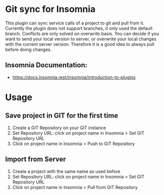 # Git sync for Insomnia

This plugin can sync service calls of a project to git and pull from it.
Currently the plugin does not support branches, it only used the default branch.
Conflicts are only solved on overwrite basis.
You can decide if you want to send your local version to server, or overwrite your local changes with the current server version.
Therefore it is a good idea to always pull before doing changes.

## Insomnia Documentation:
* https://docs.insomnia.rest/insomnia/introduction-to-plugins

# Usage

## Save project in GIT for the first time

1. Create a GIT Repository on your GIT instance
2. Set Repository URL: click on project name in Insomnia > Set GIT Repository URL
3. Click on project name in Insomnia > Push to GIT Repository

## Import from Server

1. Create a project with the same name as used before
2. Set Repository URL: click on project name in Insomnia > Set GIT Repository URL
3. Click on project name in Insomnia > Pull from GIT Repository
